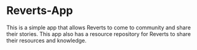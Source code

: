 # Reverts-App

This is a simple app that allows Reverts to come to community and share their stories.
This app also has a resource repository for Reverts to share their resources and knowledge.